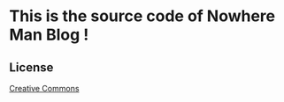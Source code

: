 # This is the source code of Nowhere Man Blog !

## License

[Creative Commons](http://creativecommons.org/licenses/by-nc-sa/3.0/)
